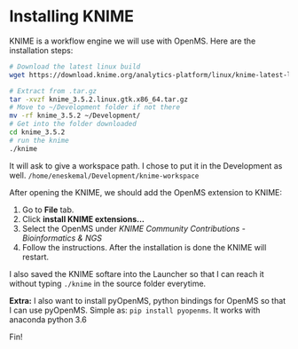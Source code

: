 # Installing KNIME

KNIME is a workflow engine we will use with OpenMS. Here are the installation steps:

```Bash
# Download the latest linux build
wget https://download.knime.org/analytics-platform/linux/knime-latest-linux.gtk.x86_64.tar.gz

# Extract from .tar.gz
tar -xvzf knime_3.5.2.linux.gtk.x86_64.tar.gz
# Move to ~/Development folder if not there
mv -rf knime_3.5.2 ~/Development/
# Get into the folder downloaded
cd knime_3.5.2
# run the knime
./knime
```

It will ask to give a workspace path. I chose to put it in the Development as well. ```/home/eneskemal/Development/knime-workspace```


After opening the KNIME, we should add the OpenMS extension to KNIME:

1. Go to __File__ tab.
2. Click __install KNIME extensions...__
3. Select the OpenMS under   _KNIME Community Contributions - Bioinformatics & NGS_
4. Follow the instructions. After the installation is done the KNIME will restart.


I also saved the KNIME softare into the Launcher so that I can reach it without typing ```./knime``` in the source folder everytime.


__Extra:__ I also want to install pyOpenMS, python bindings for OpenMS so that I can use pyOpenMS. Simple as: ```pip install pyopenms```. It works with anaconda python 3.6

Fin!
